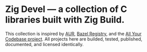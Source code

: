 # Zig Devel — a collection of C libraries built with Zig Build.

This collection is inspired by [AUR](https://aur.archlinux.org/), [Bazel Registry](https://registry.bazel.build/), and the [All Your Codebase project](https://github.com/allyourcodebase).
All projects here are builded, tested, published, documented, and licensed identically.
